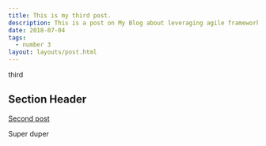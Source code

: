 ```yaml
---
title: This is my third post.
description: This is a post on My Blog about leveraging agile frameworks.
date: 2018-07-04
tags:
  - number 3
layout: layouts/post.html
---
```

third

## Section Header

<a href="{{ '/posts/secondpost/' | url }}">Second post</a>

Super duper
